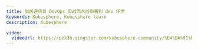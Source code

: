 ```yaml
---
title: 尚医通项目 DevOps 实战流水线部署到 dev 环境
keywords: Kubesphere, Kubesphere learn
description: Kubesphere

video:
  videoUrl: https://pek3b.qingstor.com/kubesphere-community/%E4%BA%91%E5%8E%9F%E7%94%9F%E5%AE%9E%E6%88%98/119%E3%80%81devops-%E5%8F%AF%E8%A7%86%E5%8C%96Pipeline-%E7%AC%AC%E4%BA%94%E6%AD%A5-%E9%83%A8%E7%BD%B2%E5%88%B0dev%E7%8E%AF%E5%A2%83.mp4
---
```

